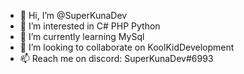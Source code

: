 - 👋 Hi, I’m @SuperKunaDev
- 👀 I’m interested in C# PHP Python
- 🌱 I’m currently learning MySql
- 💞️ I’m looking to collaborate on KoolKidDevelopment
- 📫 Reach me on discord: SuperKunaDev#6993


